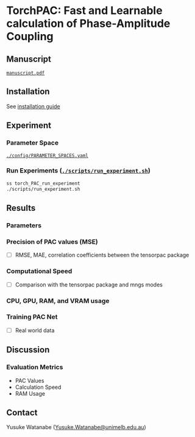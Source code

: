 <!-- ---
!-- title: README.md
!-- author: ywatanabe
!-- date: 2024-11-04 14:55:57
!-- --- -->


# TorchPAC: Fast and Learnable calculation of Phase-Amplitude Coupling

## Manuscript
[`manuscript.pdf`](./paper/manuscript/main/manuscript.pdf)

## Installation
See [installation guide](./docs/installation.md)

## Experiment
### Parameter Space
[`./config/PARAMETER_SPACES.yaml`](./config/PARAMETER_SPACES.yaml)

### Run Experiments ([`./scripts/run_experiment.sh`](./scripts/run_experiment.sh))
```bash
ss torch_PAC_run_experiment 
./scripts/run_experiment.sh
```

## Results
### Parameters

### Precision of PAC values (MSE)
- [ ] RMSE, MAE, correlation coefficients between the tensorpac package
  
### Computational Speed
- [ ] Comparison with the tensorpac package and mngs modes

### CPU, GPU, RAM, and VRAM usage
  
### Training PAC Net
- [ ] Real world data

## Discussion

### Evaluation Metrics
- PAC Values
- Calculation Speed
- RAM Usage

## Contact
Yusuke Watanabe (Yusuke.Watanabe@unimelb.edu.au)
